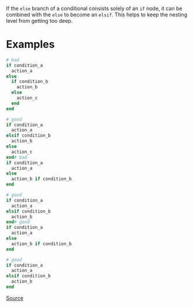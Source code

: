 
If the `else` branch of a conditional consists solely of an `if` node,
it can be combined with the `else` to become an `elsif`.
This helps to keep the nesting level from getting too deep.

# Examples

```ruby
# bad
if condition_a
  action_a
else
  if condition_b
    action_b
  else
    action_c
  end
end

# good
if condition_a
  action_a
elsif condition_b
  action_b
else
  action_c
end# bad
if condition_a
  action_a
else
  action_b if condition_b
end

# good
if condition_a
  action_a
elsif condition_b
  action_b
end# good
if condition_a
  action_a
else
  action_b if condition_b
end

# good
if condition_a
  action_a
elsif condition_b
  action_b
end
```

[Source](http://www.rubydoc.info/gems/rubocop/RuboCop/Cop/Style/IfInsideElse)